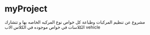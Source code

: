 # myProject
مشروع عن تنظيم المركبات وطباعة كل خواص نوع المركبه الخاصه بها و تتشارك الكلاسات في خواص موجوده في الكلاس الاب vehicle
